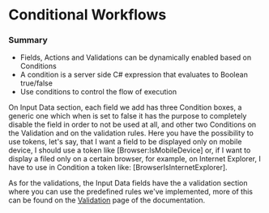 # Conditional Workflows

### Summary

* Fields, Actions and Validations can be dynamically enabled based on Conditions
* A condition is a server side C# expression that evaluates to Boolean true/false
* Use conditions to control the flow of execution

On Input Data section, each field we add has three Condition boxes, a generic one which when is set to false it has the purpose to completely disable the field in order to not be used at all, and other two Conditions on the Validation and on the validation rules. Here you have the possibility to use tokens, let's say, that I want a field to be displayed only on mobile device, I should use a token like [Browser:IsMobileDevice] or, if I want to display a filed only on a certain browser, for example, on Internet Explorer, I have to use in Condition a token like: [BrowserIsInternetExplorer].

As for the validations, the Input Data fields have the a validation section where you can use the predefined rules we've implemented, more of this can be found on the [Validation](validation.html) page of the documentation.